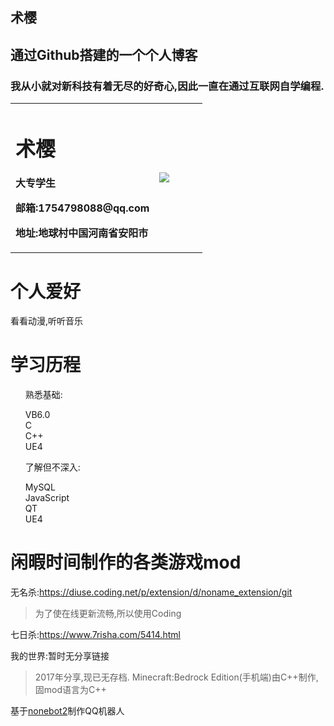<section class="page-header">
    <h1 class="project-name">术樱</h1>
    <h2 class="project-tagline">通过Github搭建的一个个人博客</h2>
    <h3>我从小就对新科技有着无尽的好奇心,因此一直在通过互联网自学编程.</h3>
    <!-- <a href="#" class="btn">按钮</a> -->
</section>

<table border="0">
    <tr>
        <td width="75%">
        <h1>术樱</h1>
            <p><b>大专学生</b></p>
            <p><b>邮箱:1754798088@qq.com</b></p>
            <p><b>地址:地球村中国河南省安阳市</b></p>
        </td>
        <td width="25%">
            <img src="https://www.baidu.com/link?url=E5FJJqUTFblrd7uG_fTH2WxwYCMqupSD9neGAUtntj-K9_p1608S_Kx-B-sqpCAs4lnif1NERr-K8ZHD7bnRI5wPPuhW71o5ArO0yXe9jhWMTeCx_1G6mwipg8vFzT3hqQXKFsVRTCuUxJBHEaATibSrJ661MUbHEcML4mpVRGYiIuL1qH7ucleJdIqQWtSYNUYKYkWjKtSuSbUduho1pyAZy0PmIpur2bFVRd3flPMNnnFBzzM63at7m4mnRIlps6syqJ9JkEt0BSQgjZnPlTSlffHDJ6ZrhmPCcpqESmc40aoX0iTM_tWDjEYki1AF8JyXDGek_LUM_dZH6tahcS9FbHbhuqj3bxbNiFlEOB5XctCbk_18EnUCc3O0_UR-sGMoGgsHikMjxUGjayaut2SEApBuI52KHj709JZra03PkyhpX1_iPgLhdHDjQyk6uVnp-YYv0uFYPQuDK5TxY6D-BLKCbkW5XcBg6sYDb87td8TBVB-vWRkEVI9KW8yIyYEf-FyVnQpLa4mPLY9LoIn_YdgPpmvshkPv5EquIvcZCIIfESZMW4QOWTtHZwt0zqBo1fNOxBLz_2wgagTqzFu6HfOEbMdNYyM0jnaqbT8lUU_2xFKa7Jqq7Bqf3fyD2I2c9K-0ddBzfEF3eIxg4a&wd=&eqid=a7fea848000ede720000000561b4c074">
        </td>
    </tr>
</table>

<h1>
    <a id="header-3" class="anchor" href="#header-3" aria-hidden="true" one-link-mark="yes"><span class="octicon octicon-link"></span></a>
    个人爱好
</h1>
<p>看看动漫,听听音乐</p>

<h1>
    <a id="header-3" class="anchor" href="#header-3" aria-hidden="true" one-link-mark="yes"><span class="octicon octicon-link"></span></a>
    学习历程
</h1>

<ul class="task-list">
<p>熟悉基础:</p>
    <li>VB6.0</li>
    <li>C</li>
    <li>C++</li>
    <li>UE4</li>
<p></p>
<p>了解但不深入:</p>
    <li>MySQL</li>
    <li>JavaScript</li>
    <li>QT</li>
    <li>UE4</li>
</ul>
    
<h1>
    <a id="header-3" class="anchor" href="#header-3" aria-hidden="true" one-link-mark="yes"><span class="octicon octicon-link"></span></a>
    闲暇时间制作的各类游戏mod
</h1>
<p>无名杀:<a href="https://diuse.coding.net/p/extension/d/noname_extension/git">https://diuse.coding.net/p/extension/d/noname_extension/git</a></p>
<blockquote>
    <p>为了使在线更新流畅,所以使用Coding</p>
</blockquote>
<p>七日杀:<a href="https://www.7risha.com/5414.html">https://www.7risha.com/5414.html</a></p>
<p>我的世界:暂时无分享链接</p>
<blockquote>
    <p>2017年分享,现已无存档. Minecraft:Bedrock Edition(手机端)由C++制作,固mod语言为C++</p>
</blockquote>
<p>基于<a href="https://github.com/nonebot/nonebot">nonebot2</a>制作QQ机器人</p>
